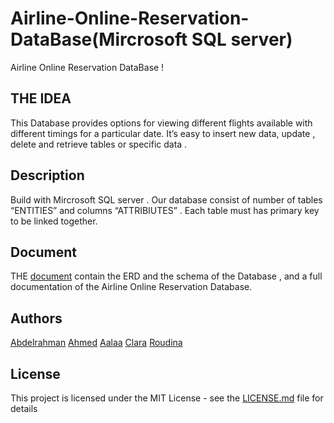 # Airline-Online-Reservation-DataBase(Mircrosoft SQL server)
 
Airline Online Reservation DataBase  !

## THE IDEA
 
This Database provides options for viewing different flights available with different timings for a particular date.
It’s easy to insert new data, update , delete and retrieve tables or specific data .
 
## Description
Build with Mircrosoft SQL server .
Our database consist of number of tables “ENTITIES” and columns “ATTRIBIUTES” .
Each table must has primary key to be linked together.

## Document
THE [document](https://github.com/project-DataBase-FCIH/Airline-Online-Reservation-DataBase/blob/main/document-Database.docx) contain the ERD and the schema of the Database , and a full documentation of the Airline Online Reservation Database.


## Authors 
[Abdelrahman](https://github.com/abdelrahman-montasser) 
[Ahmed](https://github.com/jamal022)
[Aalaa](https://github.com/aalaa121)
[Clara](https://github.com/ClaraWilliam1311)
[Roudina](https://github.com/roudinalasheen)


## License

This project is licensed under the MIT License - see the [LICENSE.md](LICENSE.md) file for details
